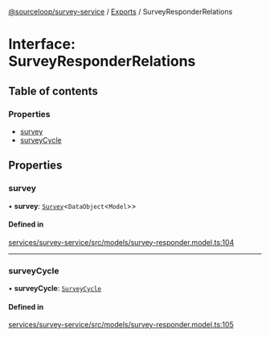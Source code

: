 [@sourceloop/survey-service](../README.md) / [Exports](../modules.md) / SurveyResponderRelations

# Interface: SurveyResponderRelations

## Table of contents

### Properties

- [survey](SurveyResponderRelations.md#survey)
- [surveyCycle](SurveyResponderRelations.md#surveycycle)

## Properties

### survey

• **survey**: [`Survey`](../classes/Survey.md)<`DataObject`<`Model`\>\>

#### Defined in

[services/survey-service/src/models/survey-responder.model.ts:104](https://github.com/sourcefuse/loopback4-microservice-catalog/blob/93a7f917/services/survey-service/src/models/survey-responder.model.ts#L104)

___

### surveyCycle

• **surveyCycle**: [`SurveyCycle`](../classes/SurveyCycle.md)

#### Defined in

[services/survey-service/src/models/survey-responder.model.ts:105](https://github.com/sourcefuse/loopback4-microservice-catalog/blob/93a7f917/services/survey-service/src/models/survey-responder.model.ts#L105)
